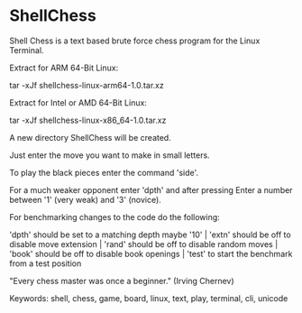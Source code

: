 # ShellChess
Shell Chess is a text based brute force chess program for the Linux Terminal.


Extract for ARM 64-Bit Linux:

tar -xJf shellchess-linux-arm64-1.0.tar.xz

Extract for Intel or AMD 64-Bit Linux:

tar -xJf shellchess-linux-x86_64-1.0.tar.xz


A new directory ShellChess will be created.


Just enter the move you want to make in small letters.


To play the black pieces enter the command 'side'.


For a much weaker opponent enter 'dpth' and after pressing Enter a number between '1' (very weak) and '3' (novice).


For benchmarking changes to the code do the following:

'dpth' should be set to a matching depth maybe '10' | 'extn' should be off to disable move extension | 'rand' should be off to disable random moves | 'book' should be off to disable book openings | 'test' to start the benchmark from a test position


"Every chess master was once a beginner."
(Irving Chernev)

Keywords: shell, chess, game, board, linux, text, play, terminal, cli, unicode
